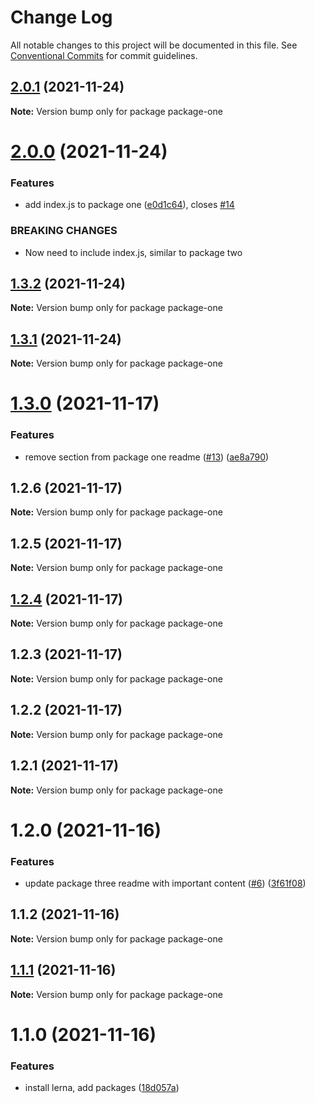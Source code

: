# Change Log

All notable changes to this project will be documented in this file.
See [Conventional Commits](https://conventionalcommits.org) for commit guidelines.

## [2.0.1](https://github.com/mikachan/semantic-release-test/compare/package-one@2.0.0...package-one@2.0.1) (2021-11-24)

**Note:** Version bump only for package package-one





# [2.0.0](https://github.com/mikachan/semantic-release-test/compare/package-one@1.3.2...package-one@2.0.0) (2021-11-24)


### Features

* add index.js to package one ([e0d1c64](https://github.com/mikachan/semantic-release-test/commit/e0d1c64bb0ff0622f1b5bd6d207e50436e3375bf)), closes [#14](https://github.com/mikachan/semantic-release-test/issues/14)


### BREAKING CHANGES

* Now need to include index.js, similar to package two





## [1.3.2](https://github.com/mikachan/semantic-release-test/compare/package-one@1.3.1...package-one@1.3.2) (2021-11-24)

**Note:** Version bump only for package package-one





## [1.3.1](https://github.com/mikachan/semantic-release-test/compare/package-one@1.3.0...package-one@1.3.1) (2021-11-24)

**Note:** Version bump only for package package-one





# [1.3.0](https://github.com/mikachan/semantic-release-test/compare/package-one@1.2.6...package-one@1.3.0) (2021-11-17)


### Features

* remove section from package one readme ([#13](https://github.com/mikachan/semantic-release-test/issues/13)) ([ae8a790](https://github.com/mikachan/semantic-release-test/commit/ae8a79058e43949f0ad6e3cb20b9244fe11d9732))





## 1.2.6 (2021-11-17)

**Note:** Version bump only for package package-one





## 1.2.5 (2021-11-17)

**Note:** Version bump only for package package-one





## [1.2.4](https://github.com/mikachan/semantic-release-test/compare/package-one@1.2.3...package-one@1.2.4) (2021-11-17)

**Note:** Version bump only for package package-one





## 1.2.3 (2021-11-17)

**Note:** Version bump only for package package-one





## 1.2.2 (2021-11-17)

**Note:** Version bump only for package package-one





## 1.2.1 (2021-11-17)

**Note:** Version bump only for package package-one





# 1.2.0 (2021-11-16)


### Features

* update package three readme with important content ([#6](https://github.com/mikachan/semantic-release-test/issues/6)) ([3f61f08](https://github.com/mikachan/semantic-release-test/commit/3f61f08b2e150cc7b3ba92019b10f266116c5deb))





## 1.1.2 (2021-11-16)

**Note:** Version bump only for package package-one





## [1.1.1](https://github.com/mikachan/semantic-release-test/compare/package-one@1.1.0...package-one@1.1.1) (2021-11-16)

**Note:** Version bump only for package package-one





# 1.1.0 (2021-11-16)


### Features

* install lerna, add packages ([18d057a](https://github.com/mikachan/semantic-release-test/commit/18d057a12fa43e2f1283188849a30a8e676bea1e))
